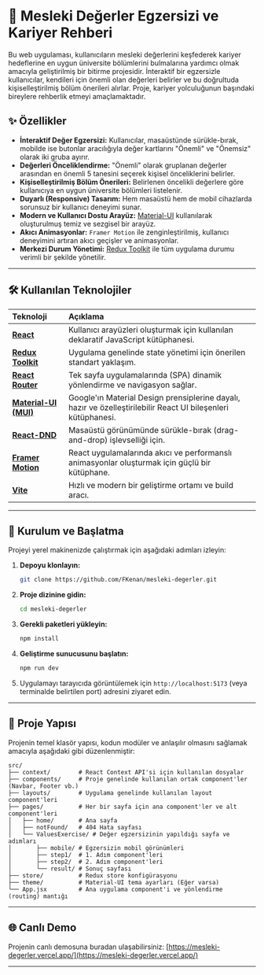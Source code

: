 # 🚀 Mesleki Değerler Egzersizi ve Kariyer Rehberi

Bu web uygulaması, kullanıcıların mesleki değerlerini keşfederek kariyer hedeflerine en uygun üniversite bölümlerini bulmalarına yardımcı olmak amacıyla geliştirilmiş bir bitirme projesidir. İnteraktif bir egzersizle kullanıcılar, kendileri için önemli olan değerleri belirler ve bu doğrultuda kişiselleştirilmiş bölüm önerileri alırlar. Proje, kariyer yolculuğunun başındaki bireylere rehberlik etmeyi amaçlamaktadır.

## ✨ Özellikler

- **İnteraktif Değer Egzersizi:** Kullanıcılar, masaüstünde sürükle-bırak, mobilde ise butonlar aracılığıyla değer kartlarını "Önemli" ve "Önemsiz" olarak iki gruba ayırır.
- **Değerleri Önceliklendirme:** "Önemli" olarak gruplanan değerler arasından en önemli 5 tanesini seçerek kişisel önceliklerini belirler.
- **Kişiselleştirilmiş Bölüm Önerileri:** Belirlenen öncelikli değerlere göre kullanıcıya en uygun üniversite bölümleri listelenir.
- **Duyarlı (Responsive) Tasarım:** Hem masaüstü hem de mobil cihazlarda sorunsuz bir kullanıcı deneyimi sunar.
- **Modern ve Kullanıcı Dostu Arayüz:** [Material-UI](https://mui.com/) kullanılarak oluşturulmuş temiz ve sezgisel bir arayüz.
- **Akıcı Animasyonlar:** `Framer Motion` ile zenginleştirilmiş, kullanıcı deneyimini artıran akıcı geçişler ve animasyonlar.
- **Merkezi Durum Yönetimi:** [Redux Toolkit](https://redux-toolkit.js.org/) ile tüm uygulama durumu verimli bir şekilde yönetilir.

---

## 🛠️ Kullanılan Teknolojiler

| Teknoloji                                                    | Açıklama                                                                                                      |
| :----------------------------------------------------------- | :------------------------------------------------------------------------------------------------------------ |
| **[React](https://react.dev/)**                              | Kullanıcı arayüzleri oluşturmak için kullanılan deklaratif JavaScript kütüphanesi.                            |
| **[Redux Toolkit](https://redux-toolkit.js.org/)**           | Uygulama genelinde state yönetimi için önerilen standart yaklaşım.                                            |
| **[React Router](https://reactrouter.com/)**                 | Tek sayfa uygulamalarında (SPA) dinamik yönlendirme ve navigasyon sağlar.                                     |
| **[Material-UI (MUI)](https://mui.com/)**                    | Google'ın Material Design prensiplerine dayalı, hazır ve özelleştirilebilir React UI bileşenleri kütüphanesi. |
| **[React-DND](https://react-dnd.github.io/react-dnd/about)** | Masaüstü görünümünde sürükle-bırak (drag-and-drop) işlevselliği için.                                         |
| **[Framer Motion](https://www.framer.com/motion/)**          | React uygulamalarında akıcı ve performanslı animasyonlar oluşturmak için güçlü bir kütüphane.                 |
| **[Vite](https://vitejs.dev/)**                              | Hızlı ve modern bir geliştirme ortamı ve build aracı.                                                         |

---

## 🚀 Kurulum ve Başlatma

Projeyi yerel makinenizde çalıştırmak için aşağıdaki adımları izleyin:

1.  **Depoyu klonlayın:**

    ```bash
    git clone https://github.com/FKenan/mesleki-degerler.git
    ```

2.  **Proje dizinine gidin:**

    ```bash
    cd mesleki-degerler
    ```

3.  **Gerekli paketleri yükleyin:**

    ```bash
    npm install
    ```

4.  **Geliştirme sunucusunu başlatın:**

    ```bash
    npm run dev
    ```

5.  Uygulamayı tarayıcıda görüntülemek için `http://localhost:5173` (veya terminalde belirtilen port) adresini ziyaret edin.

---

## 📂 Proje Yapısı

Projenin temel klasör yapısı, kodun modüler ve anlaşılır olmasını sağlamak amacıyla aşağıdaki gibi düzenlenmiştir:

```
src/
├── context/        # React Context API'si için kullanılan dosyalar
├── components/     # Proje genelinde kullanılan ortak component'ler (Navbar, Footer vb.)
├── layouts/        # Uygulama genelinde kullanılan layout component'leri
├── pages/          # Her bir sayfa için ana component'ler ve alt component'leri
│   ├── home/       # Ana sayfa
│   ├── notFound/   # 404 Hata sayfası
│   └── ValuesExercise/ # Değer egzersizinin yapıldığı sayfa ve adımları
│       ├── mobile/ # Egzersizin mobil görünümleri
│       ├── step1/  # 1. Adım component'leri
│       ├── step2/  # 2. Adım component'leri
│       └── result/ # Sonuç sayfası
├── store/          # Redux store konfigürasyonu
├── theme/          # Material-UI tema ayarları (Eğer varsa)
└── App.jsx         # Ana uygulama component'i ve yönlendirme (routing) mantığı
```

---

## 🌐 Canlı Demo

Projenin canlı demosuna buradan ulaşabilirsiniz: [https://mesleki-degerler.vercel.app/](https://mesleki-degerler.vercel.app/)

---
